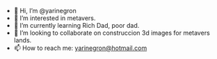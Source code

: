 - 👋 Hi, I’m @yarinegron
- 👀 I’m interested in metavers.
- 🌱 I’m currently learning Rich Dad, poor dad.
- 💞️ I’m looking to collaborate on construccion 3d images for metavers lands.
- 📫 How to reach me: yarinegron@hotmail.com

<!---
yarinegron/yarinegron is a ✨ special ✨ repository because its `README.md` (this file) appears on your GitHub profile.
You can click the Preview link to take a look at your changes.
--->
